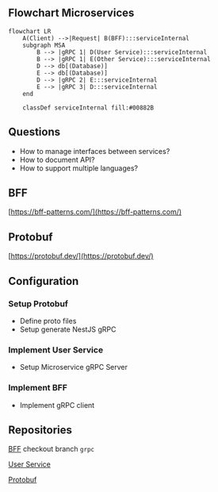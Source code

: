 
## Flowchart Microservices

```mermaid
flowchart LR
    A(Client) -->|Request| B(BFF):::serviceInternal
    subgraph MSA
        B --> |gRPC 1| D(User Service):::serviceInternal
        B --> |gRPC 1| E(Other Service):::serviceInternal
        D --> db[(Database)]
        E --> db[(Database)]
        D --> |gRPC 2| E:::serviceInternal
        E --> |gRPC 3| D:::serviceInternal
    end

    classDef serviceInternal fill:#00882B
```

## Questions
- How to manage interfaces between services?
- How to document API?
- How to support multiple languages?

## BFF
[https://bff-patterns.com/](https://bff-patterns.com/)

## Protobuf
[https://protobuf.dev/](https://protobuf.dev/)


## Configuration

### Setup Protobuf
- Define proto files
- Setup generate NestJS gRPC

### Implement User Service
- Setup Microservice gRPC Server

### Implement BFF
- Implement gRPC client


## Repositories
[BFF](https://github.com/hoangtrucit/factory-demo-nestjs) checkout branch `grpc`

[User Service](https://github.com/hoangtrucit/factory-user-service)

[Protobuf](https://github.com/hoangtrucit/factory-share)